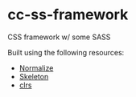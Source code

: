# cc-ss-framework
CSS framework w/ some SASS

Built using the following resources:

- [Normalize][1]
- [Skeleton][2]
- [clrs][3]

[1]:https://necolas.github.io/normalize.css/
[2]:http://getskeleton.com/
[3]:http://clrs.css
